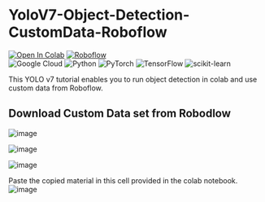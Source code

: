 # YoloV7-Object-Detection-CustomData-Roboflow
[![Open In Colab](https://colab.research.google.com/assets/colab-badge.svg)](https://colab.research.google.com/drive/1IrYQq84zOURbToDjxEOfl8bYYX2Mc1NY?usp=sharing)
[![Roboflow](https://img.shields.io/badge/Powered%20by-Roboflow-blueviolet)](https://roboflow.com)  
![Google Cloud](https://img.shields.io/badge/GoogleCloud-%234285F4.svg?style=for-the-badge&logo=google-cloud&logoColor=white)
![Python](https://img.shields.io/badge/python-3670A0?style=for-the-badge&logo=python&logoColor=ffdd54)
![PyTorch](https://img.shields.io/badge/PyTorch-%23EE4C2C.svg?style=for-the-badge&logo=PyTorch&logoColor=white)
![TensorFlow](https://img.shields.io/badge/TensorFlow-%23FF6F00.svg?style=for-the-badge&logo=TensorFlow&logoColor=white)
![scikit-learn](https://img.shields.io/badge/scikit--learn-%23F7931E.svg?style=for-the-badge&logo=scikit-learn&logoColor=white)

This YOLO v7 tutorial enables you to run object detection in colab and use custom data from Roboflow.

## Download Custom Data set from Robodlow  
![image](https://github.com/SidraShaikh-2/YoloV7-Object-Detection-CustomData-Roboflow/assets/57295469/f5b73ef5-9e3c-4c05-ba63-ec31ef83d479)

![image](https://github.com/SidraShaikh-2/YoloV7-Object-Detection-CustomData-Roboflow/assets/57295469/387bd955-f08a-44fd-bc8e-c5ca727d5d39)

![image](https://github.com/SidraShaikh-2/YoloV7-Object-Detection-CustomData-Roboflow/assets/57295469/b242b286-0645-4f1f-ae27-efee8f33372e)

Paste the copied material in this cell provided in the colab notebook.  
![image](https://github.com/SidraShaikh-2/YoloV7-Object-Detection-CustomData-Roboflow/assets/57295469/2f3f5bbe-c978-485d-aad7-a0f4c072daf2)

